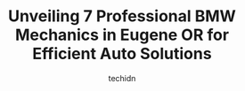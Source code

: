 ---
layout: ampstory
image: https://images.unsplash.com/photo-1503736334956-4c8f8e92946d?ixlib=rb-4.0.3&ixid=MnwxMjA3fDB8MHxwaG90by1wYWdlfHx8fGVufDB8fHx8&auto=format&fit=crop&w=640&h=853&q=80
author: techidn
featured: false
description: Discover the 7 best BMW Mechanic in Eugene OR, USA and ensure your vehicle receives the highest quality of care. These trusted professionals are known for their skill, knowledge, and dedicat
title: Unveiling 7 Professional BMW Mechanics in Eugene OR for Efficient Auto Solutions
cover:
   title: Unveiling 7 Professional BMW Mechanics in Eugene OR for Efficient Auto Solutions
   subtitle: Rickpate
   background: https://images.unsplash.com/photo-1503736334956-4c8f8e92946d?ixlib=rb-4.0.3&ixid=MnwxMjA3fDB8MHxwaG90by1wYWdlfHx8fGVufDB8fHx8&auto=format&fit=crop&w=640&h=853&q=80

pages: 
 - layout: thirds
   top: <h1>#1 BMW of Eugene</h1>
   bottom: "<p>I had an amazing experience yet again purchasing my second BMW from BMW of Eugene. Ezra was the BEST salesmen I couldve asked for. I also had the please of doing a tes</p>"
   background: https://www.knot35.com/toplist/wp-content/uploads/2023/06/best-bmw-mechanic-1-in-eugene-or-1685836020.jpeg
   backgroundblur: true
 - layout: thirds
   top: <h1>#2 Action Automotive</h1>
   bottom: "<p>1491 W 6th Ave, Eugene, OR 97402, United States</p>"
   background: https://www.knot35.com/toplist/wp-content/uploads/2023/06/best-bmw-mechanic-2-in-eugene-or-1685836021.jpeg
   cta:
      link: https://www.knot35.com/toplist/unveiling-7-professional-bmw-mechanics-in-eugene-or-for-efficient-auto-solutions/
      text: Unveiling 7 Professional BMW Mechanics in Eugene OR for Efficient Auto Solutions
 - layout: thirds
   top: <h1>#3 Integrity Auto Repair</h1>
   bottom: "<p>535 River Rd, Eugene, OR 97404, United States</p>"
   background: https://www.knot35.com/toplist/wp-content/uploads/2023/06/best-bmw-mechanic-3-in-eugene-or-1685836021.jpeg
   cta:
      link: https://www.knot35.com/toplist/unveiling-7-professional-bmw-mechanics-in-eugene-or-for-efficient-auto-solutions/
      text: Unveiling 7 Professional BMW Mechanics in Eugene OR for Efficient Auto Solutions
 - layout: thirds
   top: <h1>#4 Sun Automotive - Oakway</h1>
   bottom: "<p>391 Rustic Pl, Eugene, OR 97401, United States</p>"
   background: https://images.unsplash.com/photo-1462556791646-c201b8241a94?ixlib=rb-4.0.3&ixid=MnwxMjA3fDB8MHxwaG90by1wYWdlfHx8fGVufDB8fHx8&auto=format&fit=crop&w=640&h=853&q=80
   cta:
      link: https://www.knot35.com/toplist/unveiling-7-professional-bmw-mechanics-in-eugene-or-for-efficient-auto-solutions/
      text: Unveiling 7 Professional BMW Mechanics in Eugene OR for Efficient Auto Solutions
 - layout: thirds
   top: <h1>#5 Autohaus</h1>
   bottom: "<p>1502 W 7th Ave, Eugene, OR 97402, United States</p>"
   background: https://images.unsplash.com/photo-1488554378835-f7acf46e6c98?ixlib=rb-4.0.3&ixid=MnwxMjA3fDB8MHxwaG90by1wYWdlfHx8fGVufDB8fHx8&auto=format&fit=crop&w=640&h=853&q=80
   cta:
      link: https://www.knot35.com/toplist/unveiling-7-professional-bmw-mechanics-in-eugene-or-for-efficient-auto-solutions/
      text: Unveiling 7 Professional BMW Mechanics in Eugene OR for Efficient Auto Solutions
 - layout: thirds
   top: <h1>#6 Euro-Asian Automotive</h1>
   bottom: "<p>1917 Franklin Blvd, Eugene, OR 97403, United States</p>"
   background: https://images.unsplash.com/photo-1613843873231-1447db182f97?ixlib=rb-4.0.3&ixid=MnwxMjA3fDB8MHxwaG90by1wYWdlfHx8fGVufDB8fHx8&auto=format&fit=crop&w=640&h=853&q=80
   cta:
      link: https://www.knot35.com/toplist/unveiling-7-professional-bmw-mechanics-in-eugene-or-for-efficient-auto-solutions/
      text: Unveiling 7 Professional BMW Mechanics in Eugene OR for Efficient Auto Solutions
 - layout: thirds
   top: <h1>#7 Sun Automotive - Campus</h1>
   bottom: "<p>1905 Agate St, Eugene, OR 97403, United States</p>"
   background: https://images.unsplash.com/photo-1546497974-b213c9efb599?ixlib=rb-4.0.3&ixid=MnwxMjA3fDB8MHxwaG90by1wYWdlfHx8fGVufDB8fHx8&auto=format&fit=crop&w=640&h=853&q=80
   cta:
      link: https://www.knot35.com/toplist/unveiling-7-professional-bmw-mechanics-in-eugene-or-for-efficient-auto-solutions/
      text: Unveiling 7 Professional BMW Mechanics in Eugene OR for Efficient Auto Solutions
 - layout: thirds
   middle: Continue reading...
   background: https://images.unsplash.com/photo-1534312527009-56c7016453e6?ixlib=rb-4.0.3&ixid=MnwxMjA3fDB8MHxwaG90by1wYWdlfHx8fGVufDB8fHx8&auto=format&fit=crop&w=640&h=853&q=80
   cta:
      link: https://www.knot35.com/toplist/unveiling-7-professional-bmw-mechanics-in-eugene-or-for-efficient-auto-solutions/
      text: Unveiling 7 Professional BMW Mechanics in Eugene OR for Efficient Auto Solutions
      
---